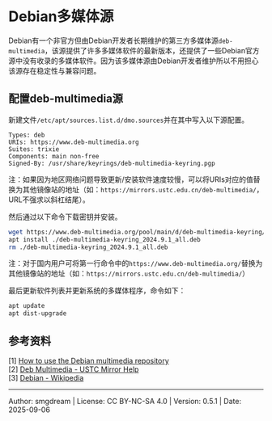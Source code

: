 # Debian多媒体源

Debian有一个非官方但由Debian开发者长期维护的第三方多媒体源`deb-multimedia`，该源提供了许多多媒体软件的最新版本，还提供了一些Debian官方源中没有收录的多媒体软件。因为该多媒体源由Debian开发者维护所以不用担心该源存在稳定性与兼容问题。  

## 配置deb-multimedia源

新建文件`/etc/apt/sources.list.d/dmo.sources`并在其中写入以下源配置。  
```
Types: deb
URIs: https://www.deb-multimedia.org
Suites: trixie
Components: main non-free
Signed-By: /usr/share/keyrings/deb-multimedia-keyring.pgp
```
注：如果因为地区网络问题导致更新/安装软件速度较慢，可以将URIs对应的值替换为其他镜像站的地址（如：`https://mirrors.ustc.edu.cn/deb-multimedia/`，URL不强求以斜杠结尾）。  

然后通过以下命令下载密钥并安装。  
```sh
wget https://www.deb-multimedia.org/pool/main/d/deb-multimedia-keyring/deb-multimedia-keyring_2024.9.1_all.deb
apt install ./deb-multimedia-keyring_2024.9.1_all.deb
rm ./deb-multimedia-keyring_2024.9.1_all.deb
```
注：对于国内用户可将第一行命令中的`https://www.deb-multimedia.org/`替换为其他镜像站的地址（如：`https://mirrors.ustc.edu.cn/deb-multimedia/`）  

最后更新软件列表并更新系统的多媒体程序，命令如下：  
```sh
apt update
apt dist-upgrade
```

## 参考资料

\[1\] [How to use the Debian multimedia repository](https://deb-multimedia.org/)  
\[2\] [Deb Multimedia - USTC Mirror Help](https://mirrors.ustc.edu.cn/help/deb-multimedia.html)  
\[3\] [Debian - Wikipedia](https://en.wikipedia.org/wiki/Debian)  

---
Author: smgdream | License: CC BY-NC-SA 4.0 | Version: 0.5.1 | Date: 2025-09-06
